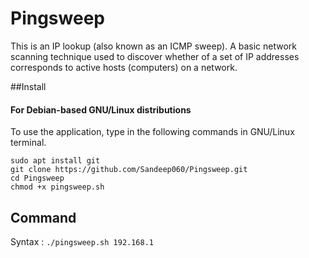 # Pingsweep

This is an IP lookup (also known as an ICMP sweep). A basic network scanning technique used to discover whether of a set of IP addresses corresponds to active hosts (computers) on a network.



##Install

#### For Debian-based GNU/Linux distributions

To use the application, type in the following commands in GNU/Linux terminal.

```shell script
sudo apt install git
git clone https://github.com/Sandeep060/Pingsweep.git
cd Pingsweep
chmod +x pingsweep.sh
```



## Command

Syntax : ```./pingsweep.sh 192.168.1```
